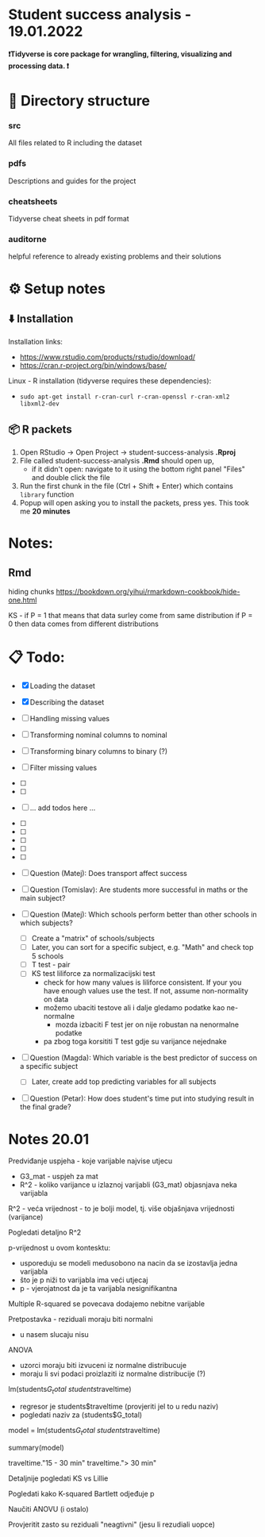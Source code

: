 # Student success analysis - 19.01.2022

**❗Tidyverse is core package for wrangling, filtering, visualizing and processing data. ❗**

# 📁 Directory structure

### src
All files related to R including the dataset

### pdfs
Descriptions and guides for the project

### cheatsheets
Tidyverse cheat sheets in pdf format

### auditorne
helpful reference to already existing problems and their solutions

# ⚙️ Setup notes
## ⬇️ Installation
Installation links:

- https://www.rstudio.com/products/rstudio/download/
- https://cran.r-project.org/bin/windows/base/

Linux - R installation (tidyverse requires these dependencies):
- ``` 
  sudo apt-get install r-cran-curl r-cran-openssl r-cran-xml2 libxml2-dev
  ```
## 📦 R packets
1. Open RStudio -> Open Project -> student-success-analysis **.Rproj**
2. File called student-success-analysis **.Rmd** should open up, 
    - if it didn't open: navigate to it using the bottom right panel "Files" and double click the file
3. Run the first chunk in the file (Ctrl + Shift + Enter) which contains `library` function
4. Popup will open asking you to install the packets, press yes. This took me **20 minutes**

# Notes:
## Rmd
hiding chunks https://bookdown.org/yihui/rmarkdown-cookbook/hide-one.html

KS - if P = 1 that means that data surley come from same distribution
if P = 0 then data comes from different distributions

# 📋 Todo:

- [x] Loading the dataset
- [x] Describing the dataset
- [ ] Handling missing values
- [ ] Transforming nominal columns to nominal
- [ ] Transforming binary columns to binary (?)
- [ ] Filter missing values
- [ ] 
- [ ] 
- [ ] ... add todos here ...
- [ ]
- [ ] 
- [ ] 
- [ ] 
- [ ] 
- [ ] Question (Matej): Does transport affect success
- [ ] Question (Tomislav): Are students more successful in maths or the main subject?
- [ ] Question (Matej): Which schools perform better than other schools in which subjects?
  - [ ] Create a "matrix" of schools/subjects
  - [ ] Later, you can sort for a specific subject, e.g. "Math" and check top 5 schools
  - [ ] T test - pair
  - [ ] KS test liliforce za normalizacijski test
    - check for how many values is liliforce consistent. If your you have enough values use the test. If not, assume non-normality on data
    - možemo ubaciti testove ali i dalje gledamo podatke kao ne-normalne 
      - mozda izbaciti F test jer on nije robustan na nenormalne podatke
    - pa zbog toga korsititi T test gdje su varijance nejednake


- [ ] Question (Magda): Which variable is the best predictor of success on a specific subject
  - [ ] Later, create add top predicting variables for all subjects
- [ ] Question (Petar): How does student's time put into studying result in the final grade? 



# Notes 20.01

Predviđanje uspjeha - koje varijable najvise utjecu

- G3_mat - uspjeh za mat
- R^2 - koliko varijance u izlaznoj varijabli (G3_mat) objasnjava neka varijabla

R^2 - veća vrijednost - to je bolji model, tj. više objašnjava vrijednosti (varijance)

Pogledati detaljno R^2

p-vrijednost u ovom kontesktu:
- usporeduju se modeli medusobono na nacin da se izostavlja jedna varijabla
- što je p niži to varijabla ima veći utjecaj
- p - vjerojatnost da je ta varijabla nesignifikantna

Multiple R-squared se povecava dodajemo nebitne varijable 

Pretpostavka - reziduali moraju biti normalni
- u nasem slucaju nisu 


ANOVA
- uzorci moraju biti izvuceni iz normalne distribucuje
- moraju li svi podaci proizlaziti iz normalne distribucije (?)

lm(students$G_total ~ students$traveltime)

- regresor je students$traveltime (provjeriti jel to u redu naziv)
- pogledati naziv za (students$G_total)


model = lm(students$G_total ~ students$traveltime)

summary(model)

traveltime."15 - 30 min"
traveltime."> 30 min"


Detaljnije pogledati KS vs Lillie


Pogledati kako K-squared Bartlett odjeđuje p

Naučiti ANOVU (i ostalo)

Provjeritit zasto su reziduali "neagtivni" (jesu li rezudiali uopce)
